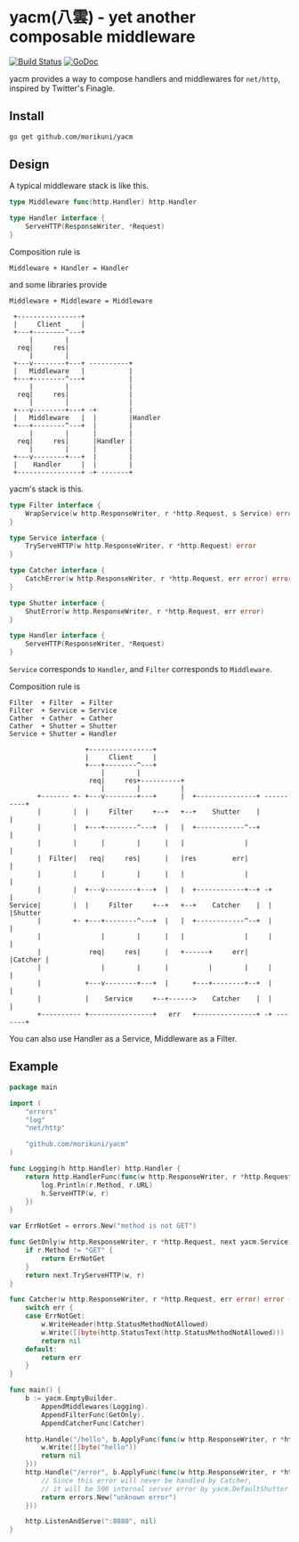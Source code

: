 # yacm(八雲) - yet another composable middleware

[![Build Status](https://travis-ci.org/morikuni/yacm.svg?branch=master)](https://travis-ci.org/morikuni/yacm)
[![GoDoc](https://godoc.org/github.com/morikuni/yacm?status.svg)](https://godoc.org/github.com/morikuni/yacm)

yacm provides a way to compose handlers and middlewares for `net/http`, inspired by Twitter's Finagle.

## Install

```sh
go get github.com/morikuni/yacm
```

## Design

A typical middleware stack is like this.

```go
type Middleware func(http.Handler) http.Handler

type Handler interface {
	ServeHTTP(ResponseWriter, *Request)
}
```

Composition rule is

```
Middleware + Handler = Handler
```

and some libraries provide

```
Middleware + Middleware = Middleware
```

```
 +----------------+
 |     Client     |
 +---+--------^---+
     |        |
  req|     res|
     |        |
 +---v--------+---+ ----------+
 |   Middleware   |           |
 +---+--------^---+           |
     |        |               |
  req|     res|               |
     |        |               |
 +---v--------+---+ -+        |
 |   Middleware   |  |        |Handler
 +---+--------^---+  |        |
     |        |      |        |
  req|     res|      |Handler |
     |        |      |        |
 +---v--------+---+  |        |
 |    Handler     |  |        |
 +----------------+ -+ -------+
```

yacm's stack is this.

```go
type Filter interface {
	WrapService(w http.ResponseWriter, r *http.Request, s Service) error
}

type Service interface {
	TryServeHTTP(w http.ResponseWriter, r *http.Request) error
}

type Catcher interface {
	CatchError(w http.ResponseWriter, r *http.Request, err error) error
}

type Shutter interface {
	ShutError(w http.ResponseWriter, r *http.Request, err error)
}

type Handler interface {
	ServeHTTP(ResponseWriter, *Request)
}
```

`Service` corresponds to `Handler`, and `Filter` corresponds to `Middleware`.

Composition rule is

```
Filter  + Filter  = Filter
Filter  + Service = Service
Cather  + Cather  = Cather
Cather  + Shutter = Shutter
Service + Shutter = Handler
```

```
                   +----------------+
                   |     Client     |
                   +---+--------^---+
                       |        |
                    req|     res+----------+
                       |        |          |
       +------- +- +---v--------+---+      |  +---------------+ ----------+
       |        |  |     Filter     +--+   +--+    Shutter    |           |
       |        |  +---+--------^---+  |   |  +------------^--+           |
       |        |      |        |      |   |               |              |
       |  Filter|   req|     res|      |   |res         err|              |
       |        |      |        |      |   |               |              |
       |        |  +---v--------+---+  |   |  +------------+--+ -+        |
Service|        |  |     Filter     +--+   +--+    Catcher    |  |        |Shutter
       |        +- +---+--------^---+  |   |  +------------^--+  |        |
       |               |        |      |   |               |     |        |
       |            req|     res|      |   +------+     err|     |Catcher |
       |               |        |      |          |        |     |        |
       |           +---v--------+---+  |      +---+--------+--+  |        |
       |           |    Service     +--+------>    Catcher    |  |        |
       +---------- +----------------+   err   +---------------+ -+ -------+
```

You can also use Handler as a Service, Middleware as a Filter.

## Example

```go
package main

import (
	"errors"
	"log"
	"net/http"

	"github.com/morikuni/yacm"
)

func Logging(h http.Handler) http.Handler {
	return http.HandlerFunc(func(w http.ResponseWriter, r *http.Request) {
		log.Println(r.Method, r.URL)
		h.ServeHTTP(w, r)
	})
}

var ErrNotGet = errors.New("method is not GET")

func GetOnly(w http.ResponseWriter, r *http.Request, next yacm.Service) error {
	if r.Method != "GET" {
		return ErrNotGet
	}
	return next.TryServeHTTP(w, r)
}

func Catcher(w http.ResponseWriter, r *http.Request, err error) error {
	switch err {
	case ErrNotGet:
		w.WriteHeader(http.StatusMethodNotAllowed)
		w.Write([]byte(http.StatusText(http.StatusMethodNotAllowed)))
		return nil
	default:
		return err
	}
}

func main() {
	b := yacm.EmptyBuilder.
		AppendMiddlewares(Logging).
		AppendFilterFunc(GetOnly).
		AppendCatcherFunc(Catcher)

	http.Handle("/hello", b.ApplyFunc(func(w http.ResponseWriter, r *http.Request) error {
		w.Write([]byte("hello"))
		return nil
	}))
	http.Handle("/error", b.ApplyFunc(func(w http.ResponseWriter, r *http.Request) error {
		// Since this error will never be handled by Catcher,
		// it will be 500 internal server error by yacm.DefaultShutter
		return errors.New("unknown error")
	}))

	http.ListenAndServe(":8080", nil)
}
```


